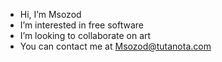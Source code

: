 - Hi, I’m Msozod
- I’m interested in free software
- I’m looking to collaborate on art
- You can contact me at Msozod@tutanota.com

<!---
Meowsod/Meowsod is a ✨ special ✨ repository because its `README.md` (this file) appears on your GitHub profile.
You can click the Preview link to take a look at your changes.
--->
